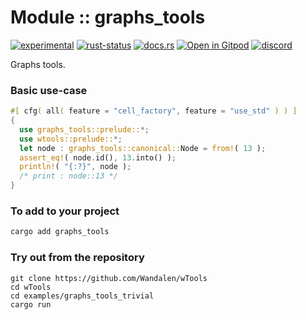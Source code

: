 <!-- {{# generate.module_header{} #}} -->

# Module :: graphs_tools
[![experimental](https://raster.shields.io/static/v1?label=stability&message=experimental&color=orange&logoColor=eee)](https://github.com/emersion/stability-badges#experimental) [![rust-status](https://github.com/Wandalen/wTools/actions/workflows/ModuleGraphsToolsPush.yml/badge.svg)](https://github.com/Wandalen/wTools/actions/workflows/ModuleGraphsToolsPush.yml) [![docs.rs](https://img.shields.io/docsrs/graphs_tools?color=e3e8f0&logo=docs.rs)](https://docs.rs/graphs_tools) [![Open in Gitpod](https://raster.shields.io/static/v1?label=try&message=online&color=eee&logo=gitpod&logoColor=eee)](https://gitpod.io/#RUN_PATH=.,SAMPLE_FILE=sample%2Frust%2Fgraphs_tools_trivial%2Fsrc%2Fmain.rs,RUN_POSTFIX=--example%20graphs_tools_trivial/https://github.com/Wandalen/wTools) [![discord](https://img.shields.io/discord/872391416519737405?color=eee&logo=discord&logoColor=eee&label=ask)](https://discord.gg/m3YfbXpUUY)

Graphs tools.

### Basic use-case

<!-- {{# generate.module{} #}} -->

```rust
#[ cfg( all( feature = "cell_factory", feature = "use_std" ) ) ]
{
  use graphs_tools::prelude::*;
  use wtools::prelude::*;
  let node : graphs_tools::canonical::Node = from!( 13 );
  assert_eq!( node.id(), 13.into() );
  println!( "{:?}", node );
  /* print : node::13 */
}
```

### To add to your project

```bash
cargo add graphs_tools
```

### Try out from the repository

``` shell test
git clone https://github.com/Wandalen/wTools
cd wTools
cd examples/graphs_tools_trivial
cargo run
```
